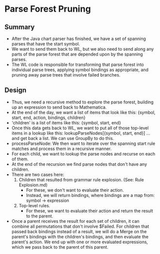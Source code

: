 # Parse Forest Pruning

## Summary

- After the Java chart parser has finished, we have a set of spanning parses that have
  the start symbol.
- We want to send them back to WL, but we also need to send along any parts of the parse
  forest that are depended upon by the spanning parses.
- The WL code is responsible for transforming that parse forest into individual parse
  trees, applying symbol bindings as appropriate, and pruning away parse trees that
  involve failed branches.

## Design

- Thus, we need a recursive method to explore the parse forest, building up an expression
  to send back to Mathematica.
- At the end of the day, we want a list of items that look like this:
  {symbol, start, end, action, bindings, children}
- 'children' is a list of items like this:
  {symbol, start, end}
- Once this data gets back to WL, we want to put all of those top-level items in
  a lookup like this:
  lookupParseNodes[{symbol, start, end}]
  ... and get back a list. We can use GroupBy to do this.
- processParseNode: We then want to iterate over the spanning start rule matches and process
  them in a recursive manner.
- For each child, we want to lookup the parse nodes and recurse on each of them.
- At the end of the recursion we find parse nodes that don't have any children.
- There are two cases here:
    1. Children that resulted from grammar rule explosion. (See: Rule Explosion.md)
        - For these, we don't want to evaluate their action.
        - Instead, we will return bindings, where bindings are a map from:
          symbol -> expression
    2. Top-level rules.
        - For these, we want to evaluate their action and
          return the result to the parent.
- Once a parent receives the result for each set of children, it can combine all permutations
  that don't involve $Failed. For children that passed back bindings instead of a result,
  we will do a Merge on the parent's bindings with the children's bindings, and then evaluate
  the parent's action. We end up with one or more evaluated expressions, which we pass back
  to the parent of this parent.